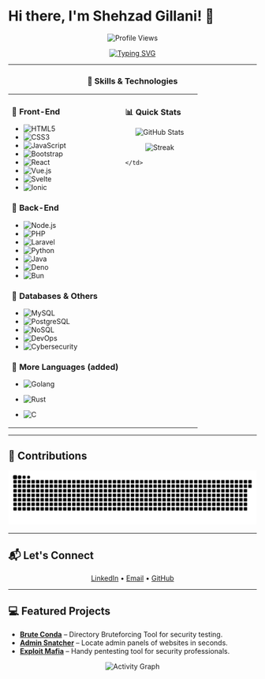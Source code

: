 # Hi there, I'm Shehzad Gillani! 👋

<p align="center">
  <img alt="Profile Views" src="https://komarev.com/ghpvc/?username=SyedShehzadGillani&label=Profile%20views&color=0e75b6&style=flat" />
</p>

<p align="center">
  <a href="https://git.io/typing-svg">
    <img src="https://readme-typing-svg.herokuapp.com?font=Fira+Code&size=24&duration=4000&pause=1000&color=FF5733&width=700&lines=Full-Stack+Developer;Ethical+Hacker;Bug+Hunter;Problem+Solver;Always+Learning+New+Tech" alt="Typing SVG">
  </a>
</p>

---

<div align="center">

### 🚀 Skills & Technologies

</div>

<table width="100%">
  <tr>
    <td valign="top" width="60%">

### 🔹 Front-End
- ![HTML5](https://img.shields.io/badge/-HTML5-E34F26?logo=html5&logoColor=white&style=for-the-badge)
- ![CSS3](https://img.shields.io/badge/-CSS3-1572B6?logo=css3&logoColor=white&style=for-the-badge)
- ![JavaScript](https://img.shields.io/badge/-JavaScript-F7DF1E?logo=javascript&logoColor=black&style=for-the-badge)
- ![Bootstrap](https://img.shields.io/badge/-Bootstrap-7952B3?logo=bootstrap&logoColor=white&style=for-the-badge)
- ![React](https://img.shields.io/badge/-React-61DAFB?logo=react&logoColor=black&style=for-the-badge)
- ![Vue.js](https://img.shields.io/badge/-Vue.js-4FC08D?logo=vue.js&logoColor=white&style=for-the-badge)
- ![Svelte](https://img.shields.io/badge/-Svelte-FF3E00?logo=svelte&logoColor=white&style=for-the-badge)
- ![Ionic](https://img.shields.io/badge/-Ionic-3880FF?logo=ionic&logoColor=white&style=for-the-badge)

### 🔹 Back-End
- ![Node.js](https://img.shields.io/badge/-Node.js-339933?logo=node.js&logoColor=white&style=for-the-badge)
- ![PHP](https://img.shields.io/badge/-PHP-777BB4?logo=php&logoColor=white&style=for-the-badge)
- ![Laravel](https://img.shields.io/badge/-Laravel-FF2D20?logo=laravel&logoColor=white&style=for-the-badge)
- ![Python](https://img.shields.io/badge/-Python-3776AB?logo=python&logoColor=white&style=for-the-badge)
- ![Java](https://img.shields.io/badge/-Java-007396?logo=java&logoColor=white&style=for-the-badge)
- ![Deno](https://img.shields.io/badge/-Deno-000000?logo=deno&logoColor=white&style=for-the-badge)
- ![Bun](https://img.shields.io/badge/-Bun-000000?logo=bun&logoColor=white&style=for-the-badge)

### 🔹 Databases & Others
- ![MySQL](https://img.shields.io/badge/-MySQL-4479A1?logo=mysql&logoColor=white&style=for-the-badge)
- ![PostgreSQL](https://img.shields.io/badge/-PostgreSQL-4169E1?logo=postgresql&logoColor=white&style=for-the-badge)
- ![NoSQL](https://img.shields.io/badge/-NoSQL-005571?logo=mongodb&logoColor=white&style=for-the-badge)
- ![DevOps](https://img.shields.io/badge/-DevOps-0A66C2?logo=devops&logoColor=white&style=for-the-badge)
- ![Cybersecurity](https://img.shields.io/badge/-Cybersecurity-FF5733?logo=security&logoColor=white&style=for-the-badge)

### 🔹 More Languages (added)
- ![Golang](https://img.shields.io/badge/-Go-00ADD8?logo=go&logoColor=white&style=for-the-badge)
- ![Rust](https://img.shields.io/badge/-Rust-000000?logo=rust&logoColor=white&style=for-the-badge)
- ![C](https://img.shields.io/badge/-C-005A9C?style=for-the-badge)

    </td>
    <td valign="top" width="40%">

### 📊 Quick Stats

<p align="center">
  <img height="130em" src="https://github-readme-stats.vercel.app/api?username=SyedShehzadGillani&show_icons=true&hide_border=true&theme=radical&count_private=true" alt="GitHub Stats" />
</p>

<p align="center">
  <img height="130em" src="https://github-readme-streak-stats.herokuapp.com/?user=SyedShehzadGillani&hide_border=true&theme=radical" alt="Streak" />
</p>

    </td>
  </tr>
</table>

---

## 🐍 Contributions
<p align="center">
  <img alt="Snake animation" src="https://raw.githubusercontent.com/SyedShehzadGillani/SyedShehzadGillani/output/snake.svg" />
</p>

---

## 📬 Let's Connect
<p align="center">
  <a href="https://www.linkedin.com/in/syed-shehzad-gillani/">LinkedIn</a> •
  <a href="mailto:akdevilhunter@gmail.com">Email</a> •
  <a href="https://github.com/SyedShehzadGillani">GitHub</a>
</p>

---

## 💻 Featured Projects
- **[Brute Conda](https://github.com/SyedShehzadGillani/BruteConda)** – Directory Bruteforcing Tool for security testing.  
- **[Admin Snatcher](https://github.com/SyedShehzadGillani/AdminSnatcher)** – Locate admin panels of websites in seconds.  
- **[Exploit Mafia](https://github.com/SyedShehzadGillani/ExploitMafia)** – Handy pentesting tool for security professionals.  

<p align="center">
  <img src="https://github-readme-activity-graph.vercel.app/graph?username=SyedShehzadGillani&bg_color=0d1117&color=ff5733&line=61dafb&point=f9f9f9&area=true&hide_border=true" alt="Activity Graph" />
</p>
